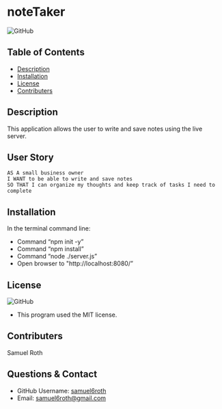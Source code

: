 # noteTaker
  
![GitHub](https://img.shields.io/github/license/samuel6roth/ReadMeGenerator?color=blue)
## Table of Contents
* [Description](#description)
* [Installation](#installation)
* [License](#license)
* [Contributers](#contributers)
## Description
This application allows the user to write and save notes using the live server.
## User Story
```
AS A small business owner
I WANT to be able to write and save notes
SO THAT I can organize my thoughts and keep track of tasks I need to complete
```
## Installation
In the terminal command line:
* Command “npm init -y”
* Command “npm install”
* Command “node ./server.js”
* Open browser to "http://localhost:8080/”
## License
![GitHub](https://img.shields.io/github/license/samuel6roth/ReadMeGenerator?color=blue)
- This program used the MIT license. 
## Contributers
Samuel Roth
## Questions & Contact
* GitHub Username: [samuel6roth](https://github.com/samuel6roth)
* Email: samuel6roth@gmail.com
